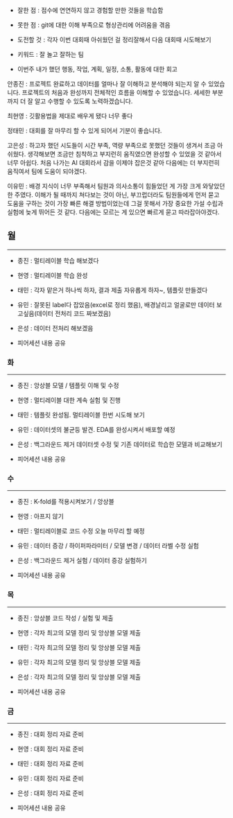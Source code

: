 - 잘한 점 : 점수에 연연하지 않고 경험할 만한 것들을 학습함

- 못한 점 :  git에 대한 이해 부족으로 형상관리에 어려움을 겪음
    
- 도전할 것 : 각자 이번 대회때 아쉬웠던 걸 정리잘해서 다음 대회때 시도해보기

- 키워드 : 잘 놀고 잘하는 팀

- 이번주 내가 했던 행동, 작업, 계획, 일정, 소통, 활동에 대한 회고

안종진 : 프로젝트 완료하고 데이터를 얼마나 잘 이해하고 분석해야 되는지 알 수 있었습니다.
프로젝트의 처음과 완성까지 전체적인 흐름을 이해할 수 있었습니다.
세세한 부분까지 더 잘 알고 수행할 수 있도록 노력하겠습니다. 

최현영 : 깃활용법을 제대로 배우게 됐다 너무 좋다

정태민 : 대회를 잘 마무리 할 수 있게 되어서 기분이 좋습니다.

고은성 : 하고자 했던 시도들이 시간 부족, 역량 부족으로 못했던 것들이 생겨서 조금 아쉬웠다. 생각해보면 조금만 침착하고
부지런히 움직였으면 완성할 수 있었을 것 같아서 너무 아쉽다. 처음 나가는 AI 대회라서 감을 이제야 잡은것 같아 다음에는 더 부지런히 움직여서 팀에 도움이 되야겠다.

이유민 : 배경 지식이 너무 부족해서 팀원과 의사소통이 힘들었던 게 가장 크게 와닿았던 한 주였다. 이해가 될 때까지 쳐다보는 것이 아닌, 부끄럽더라도 팀원들에게 먼저 묻고 도움을 구하는 것이 가장 빠른 해결 방법이었는데 그걸 못해서 가장 중요한 가설 수립과 실험에 늦게 뛰어든 것 같다. 다음에는 모르는 게 있으면 빠르게 묻고 따라잡아야겠다.

## 월

---

- 종진 : 멀티레이블 학습 해보겠다
- 현영 : 멀티레이블 학습 완성
- 태민 : 각자 맡은거 하나씩 하자, 결과 제출 자유롭게 하자~, 템플릿 만들겠다
- 유민 : 잘못된 label다 잡았음(excel로 정리 했음), 배경날리고 얼굴로만 데이터 보고싶음(데이터 전처리 코드 짜보겠음)
- 은성 : 데이터 전처리 해보겠음

- 피어세션 내용 공유

### 화

---

- 종진 : 앙상블 모델 / 템플릿 이해 및 수정
- 현영 : 멀티레이블 대한 계속 실험 및 진행
- 태민 : 템플릿 완성됨. 멀티레이블 한번 시도해 보기
- 유민 : 데이터셋의 불균등 발견. EDA를 완성시켜서 배포할 예정
- 은성 : 백그라운드 제거 데이터셋 수정 및 기존 데이터로 학습한 모델과 비교해보기

- 피어세션 내용 공유
  
### 수

---

- 종진 : K-fold를 적용시켜보기 / 앙상블
- 현영 : 아프지 않기
- 태민 : 멀티레이블로 코드 수정 오늘 마무리 할 예정
- 유민 : 데이터 증강 / 하이퍼파라미터 / 모델 변경 / 데이터 라벨 수정 실험 
- 은성 : 백그라운드 제거 실험 / 데이터 증강 실험하기

- 피어세션 내용 공유

### 목

---

- 종진 : 앙상블 코드 작성 / 실험 및 제출
- 현영 : 각자 최고의 모델 정리 및 앙상블 모델 제출
- 태민 : 각자 최고의 모델 정리 및 앙상블 모델 제출
- 유민 : 각자 최고의 모델 정리 및 앙상블 모델 제출
- 은성 : 각자 최고의 모델 정리 및 앙상블 모델 제출

- 피어세션 내용 공유

### 금

---

- 종진 : 대회 정리 자료 준비
- 현영 : 대회 정리 자료 준비
- 태민 : 대회 정리 자료 준비
- 유민 : 대회 정리 자료 준비
- 은성 : 대회 정리 자료 준비

- 피어세션 내용 공유
